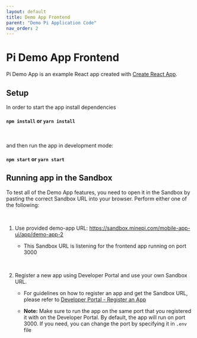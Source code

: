 ```yaml
---
layout: default
title: Demo App Frontend
parent: "Demo Pi Application Code"
nav_order: 2
---
```


# Pi Demo App Frontend 


Pi Demo App is an example React app created with [Create React App](https://create-react-app.dev/).

## Setup

In order to start the app install dependencies

#### `npm install` or `yarn install`

<br/> 

and then run the app in development mode:

#### `npm start` or `yarn start`

## Running app in the Sandbox

To test all of the Demo App features, you need to open it in the Sandbox by pasting the correct Sandbox URL into your browser. Perform either one of the following:

<br/>

1. Use provided demo-app URL: https://sandbox.minepi.com/mobile-app-ui/app/demo-app-2

    - This Sandbox URL is listening for the frontend app running on port 3000

<br/>

2. Register a new app using Developer Portal and use your own Sandbox URL. 

    - For guidelines on how to register an app and get the Sandbox URL, please refer to [Developer Portal - Register an App](../../gettingStarted/devPortal/#registering-an-app)

    - **Note:** Make sure to run the app on the same port that you registered it with on the Developer Portal. By default, the app will run on port 3000. If you need, you can change the port by specifying it in `.env` file 
  
